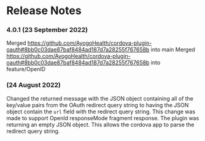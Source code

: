 # Release Notes

### 4.0.1 (23 September 2022)

Merged https://github.com/AyogoHealth/cordova-plugin-oauth#8bb0c03dae87baf8484ad187d7a28255f767658b into main
Merged https://github.com/AyogoHealth/cordova-plugin-oauth#8bb0c03dae87baf8484ad187d7a28255f767658b into feature/OpenID
### (24 August 2022)

Changed the returned message with the JSON object containing all of the key/value pairs from the OAuth redirect query string to having the JSON object contain the `url` field with the redirect query string.
This change was made to support OpenId responseMode fragment response.  The plugin was returning an empty JSON object.  This allows the cordova app to parse the redirect query string.
